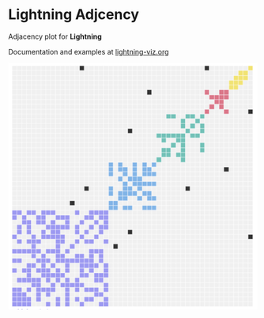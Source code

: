 # Lightning Adjcency

Adjacency plot for **Lightning**

Documentation and examples at [lightning-viz.org](http://lightning-viz.org/documentation)

[![adjacency](https://raw.githubusercontent.com/lightning-viz/lightning-default-index/master/images/adjacency.png)](https://github.com/lightning-viz/lightning-adjacency)